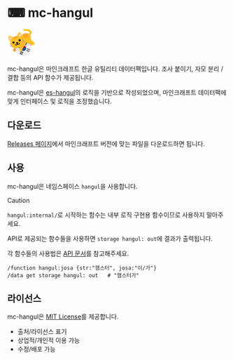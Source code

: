 # ⌨ mc-hangul

![thumbnail](pack.png)

mc-hangul은 마인크래프트 한글 유틸리티 데이터팩입니다. 조사 붙이기, 자모 분리 / 결합 등의 API 함수가 제공됩니다.

mc-hangul은 [es-hangul](https://es-hangul.slash.page/)의 로직을 기반으로 작성되었으며, 마인크래프트 데이터팩에 맞게 인터페이스 및 로직을 조정했습니다.

## 다운로드

[Releases 페이지](https://github.com/minkyet/mc-hangul/releases)에서 마인크래프트 버전에 맞는 파일을 다운로드하면 됩니다.

## 사용

mc-hangul은 네임스페이스 `hangul`을 사용합니다.

> [!CAUTION]
> `hangul:internal/`로 시작하는 함수는 내부 로직 구현용 함수이므로 사용하지 말아주세요.

API로 제공되는 함수들을 사용하면 `storage hangul: out`에 결과가 출력됩니다.

각 함수들의 사용법은 [API 문서](API_DOC.md)를 참고해주세요.

```mcfunction
/function hangul:josa {str:"햄스터", josa:"이/가"}
/data get storage hangul: out   # "햄스터가"
```

## 라이선스

mc-hangul은 [MIT License](LICENSE)를 제공합니다.

-   출처/라이선스 표기
-   상업적/개인적 이용 가능
-   수정/배포 가능